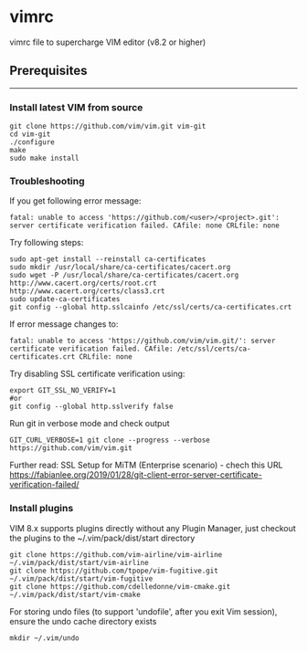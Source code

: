 # vimrc
vimrc file to supercharge VIM editor (v8.2 or higher)

## Prerequisites
---
### Install latest VIM from source
```
git clone https://github.com/vim/vim.git vim-git
cd vim-git
./configure
make
sudo make install
```
### Troubleshooting
If you get following error message:
```
fatal: unable to access 'https://github.com/<user>/<project>.git': server certificate verification failed. CAfile: none CRLfile: none
```
Try following steps:
```
sudo apt-get install --reinstall ca-certificates
sudo mkdir /usr/local/share/ca-certificates/cacert.org
sudo wget -P /usr/local/share/ca-certificates/cacert.org http://www.cacert.org/certs/root.crt http://www.cacert.org/certs/class3.crt
sudo update-ca-certificates
git config --global http.sslcainfo /etc/ssl/certs/ca-certificates.crt
```

If error message changes to:
```
fatal: unable to access 'https://github.com/vim/vim.git/': server certificate verification failed. CAfile: /etc/ssl/certs/ca-certificates.crt CRLfile: none
```
Try disabling SSL certificate verification using:
```
export GIT_SSL_NO_VERIFY=1
#or
git config --global http.sslverify false
```

Run git in verbose mode and check output
```
GIT_CURL_VERBOSE=1 git clone --progress --verbose https://github.com/vim/vim.git
```

Further read:
SSL Setup for MiTM (Enterprise scenario) - chech this URL
https://fabianlee.org/2019/01/28/git-client-error-server-certificate-verification-failed/

### Install plugins
VIM 8.x supports plugins directly without any Plugin Manager, just checkout the plugins to the ~/.vim/pack/dist/start directory
```
git clone https://github.com/vim-airline/vim-airline ~/.vim/pack/dist/start/vim-airline
git clone https://github.com/tpope/vim-fugitive.git ~/.vim/pack/dist/start/vim-fugitive
git clone https://github.com/cdelledonne/vim-cmake.git ~/.vim/pack/dist/start/vim-cmake
```
For storing undo files (to support 'undofile', after you exit Vim session), ensure the undo cache directory exists
```
mkdir ~/.vim/undo
```

  
